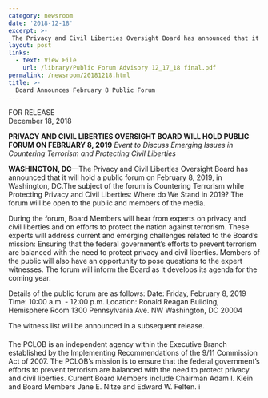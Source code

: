 ```yaml
---
category: newsroom
date: '2018-12-18'
excerpt: >-
 The Privacy and Civil Liberties Oversight Board has announced that it will hold a public forum on February 8, 2019, in Washington, DC.The subject of the forum is Countering Terrorism while Protecting Privacy and Civil Liberties: Where do We Stand in 2019? The forum will be open to the public and members of the media.
layout: post
links:
  - text: View File
    url: /library/Public Forum Advisory 12_17_18 final.pdf
permalink: /newsroom/20181218.html
title: >-
  Board Announces February 8 Public Forum
---
```

FOR RELEASE  
December 18, 2018

**PRIVACY AND CIVIL LIBERTIES OVERSIGHT BOARD WILL HOLD PUBLIC FORUM ON FEBRUARY 8, 2019**
*Event to Discuss Emerging Issues in Countering Terrorism and Protecting Civil Liberties*

**WASHINGTON, DC**—The Privacy and Civil Liberties Oversight Board has announced that it
will hold a public forum on February 8, 2019, in Washington, DC.The subject of the forum is Countering Terrorism while Protecting Privacy and Civil Liberties: Where do We Stand in 2019? The forum will be open to the public and members of the media.

During the forum, Board Members will hear from experts on privacy and civil liberties and on
efforts to protect the nation against terrorism. These experts will address current and emerging
challenges related to the Board’s mission: Ensuring that the federal government’s efforts to
prevent terrorism are balanced with the need to protect privacy and civil liberties. Members of
the public will also have an opportunity to pose questions to the expert witnesses. The forum
will inform the Board as it develops its agenda for the coming year.

Details of the public forum are as follows:
Date: Friday, February 8, 2019
Time: 10:00 a.m. - 12:00 p.m.
Location: Ronald Reagan Building, Hemisphere Room
 1300 Pennsylvania Ave. NW
Washington, DC 20004

The witness list will be announced in a subsequent release.

####

The PCLOB is an independent agency within the Executive Branch established by the
Implementing Recommendations of the 9/11 Commission Act of 2007. The PCLOB’s mission is
to ensure that the federal government’s efforts to prevent terrorism are balanced with the need to
protect privacy and civil liberties. Current Board Members include Chairman Adam I. Klein and
Board Members Jane E. Nitze and Edward W. Felten. 
i
